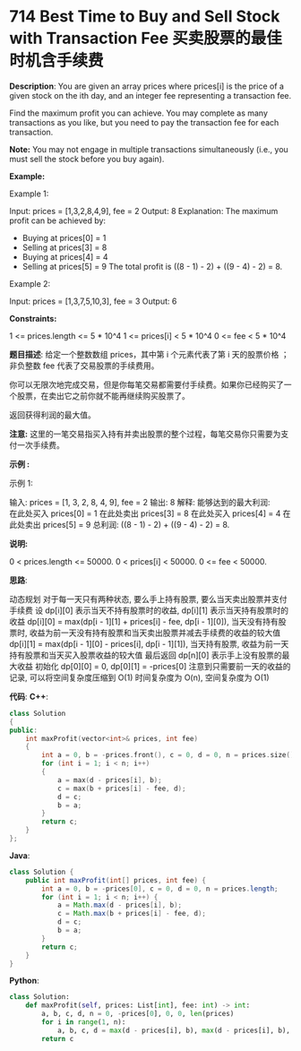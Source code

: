 # 714 Best Time to Buy and Sell Stock with Transaction Fee 买卖股票的最佳时机含手续费

__Description__:
You are given an array prices where prices[i] is the price of a given stock on the ith day, and an integer fee representing a transaction fee.

Find the maximum profit you can achieve. You may complete as many transactions as you like, but you need to pay the transaction fee for each transaction.

__Note:__
You may not engage in multiple transactions simultaneously (i.e., you must sell the stock before you buy again).

__Example:__

Example 1:

Input: prices = [1,3,2,8,4,9], fee = 2
Output: 8
Explanation: The maximum profit can be achieved by:

- Buying at prices[0] = 1
- Selling at prices[3] = 8
- Buying at prices[4] = 4
- Selling at prices[5] = 9
The total profit is ((8 - 1) - 2) + ((9 - 4) - 2) = 8.

Example 2:

Input: prices = [1,3,7,5,10,3], fee = 3
Output: 6

__Constraints:__

1 <= prices.length <= 5 \* 10^4
1 <= prices[i] < 5 \* 10^4
0 <= fee < 5 \* 10^4

__题目描述__:
给定一个整数数组 prices，其中第 i 个元素代表了第 i 天的股票价格 ；非负整数 fee 代表了交易股票的手续费用。

你可以无限次地完成交易，但是你每笔交易都需要付手续费。如果你已经购买了一个股票，在卖出它之前你就不能再继续购买股票了。

返回获得利润的最大值。

__注意:__
这里的一笔交易指买入持有并卖出股票的整个过程，每笔交易你只需要为支付一次手续费。

__示例 :__

示例 1:

输入: prices = [1, 3, 2, 8, 4, 9], fee = 2
输出: 8
解释: 能够达到的最大利润:  
在此处买入 prices[0] = 1
在此处卖出 prices[3] = 8
在此处买入 prices[4] = 4
在此处卖出 prices[5] = 9
总利润: ((8 - 1) - 2) + ((9 - 4) - 2) = 8.

__说明:__

0 < prices.length <= 50000.
0 < prices[i] < 50000.
0 <= fee < 50000.

__思路__:

动态规划
对于每一天只有两种状态, 要么手上持有股票, 要么当天卖出股票并支付手续费
设 dp[i][0] 表示当天不持有股票时的收益, dp[i][1] 表示当天持有股票时的收益
dp[i][0] = max(dp[i - 1][1] + prices[i] - fee, dp[i - 1][0]), 当天没有持有股票时, 收益为前一天没有持有股票和当天卖出股票并减去手续费的收益的较大值
dp[i][1] = max(dp[i - 1][0] - prices[i], dp[i - 1][1]), 当天持有股票, 收益为前一天持有股票和当天买入股票收益的较大值
最后返回 dp[n][0] 表示手上没有股票的最大收益
初始化 dp[0][0] = 0, dp[0][1] = -prices[0]
注意到只需要前一天的收益的记录, 可以将空间复杂度压缩到 O(1)
时间复杂度为 O(n), 空间复杂度为 O(1)

__代码__:
__C++__:

```C++
class Solution 
{
public:
    int maxProfit(vector<int>& prices, int fee) 
    {
        int a = 0, b = -prices.front(), c = 0, d = 0, n = prices.size();
        for (int i = 1; i < n; i++) 
        {
            a = max(d - prices[i], b);
            c = max(b + prices[i] - fee, d);
            d = c;
            b = a;
        }
        return c;
    }
};
```

__Java__:

```Java
class Solution {
    public int maxProfit(int[] prices, int fee) {
        int a = 0, b = -prices[0], c = 0, d = 0, n = prices.length;
        for (int i = 1; i < n; i++) {
            a = Math.max(d - prices[i], b);
            c = Math.max(b + prices[i] - fee, d);
            d = c;
            b = a;
        }
        return c;
    }
}
```

__Python__:

```Python
class Solution:
    def maxProfit(self, prices: List[int], fee: int) -> int:
        a, b, c, d, n = 0, -prices[0], 0, 0, len(prices)
        for i in range(1, n):
            a, b, c, d = max(d - prices[i], b), max(d - prices[i], b), max(b + prices[i] - fee, d), max(b + prices[i] - fee, d)
        return c
```
